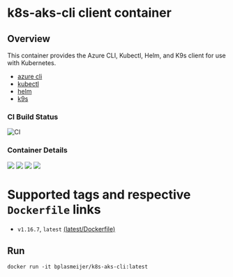# k8s-aks-cli client container

## Overview

This container provides the Azure CLI, Kubectl, Helm, and K9s client for use with Kubernetes.
- [azure cli](https://github.com/Azure/azure-cli)
- [kubectl](https://github.com/kubernetes/kubectl)
- [helm](https://github.com/helm/helm)
- [k9s](https://github.com/derailed/k9s)

### CI Build Status
![CI](https://github.com/bplasmeijer/k8s-aks-cli/workflows/CI/badge.svg)

### Container Details
[![](https://images.microbadger.com/badges/image/bplasmeijer/k8s-aks-cli.svg)](https://microbadger.com/images/bplasmeijer/k8s-aks-cli "Get your own image badge on microbadger.com")
[![](https://images.microbadger.com/badges/version/bplasmeijer/k8s-aks-cli.svg)](https://microbadger.com/images/bplasmeijer/k8s-aks-cli "Get your own version badge on microbadger.com")
[![](https://images.microbadger.com/badges/commit/bplasmeijer/k8s-aks-cli.svg)](https://microbadger.com/images/bplasmeijer/k8s-aks-cli "Get your own commit badge on microbadger.com")
[![](https://images.microbadger.com/badges/license/bplasmeijer/k8s-aks-cli.svg)](https://microbadger.com/images/bplasmeijer/k8s-aks-cli "Get your own license badge on microbadger.com")

# Supported tags and respective `Dockerfile` links
* `v1.16.7`,  `latest` [(latest/Dockerfile)](https://github.com/bplasmeijer/k8s-aks-cli/blob/master/dockerfile)

## Run
```
docker run -it bplasmeijer/k8s-aks-cli:latest
```